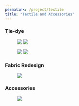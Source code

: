 ```yaml
---
permalink: /project/textile
title: "Textile and Accessories"
---
```

### Tie-dye 
<figure class="half">
  <a href="https://sibeixia.github.io/projects_data/textile/20.JPG"><img src="https://sibeixia.github.io/projects_data/textile/20.JPG"></a>
  <a href="https://sibeixia.github.io/projects_data/textile/21.png"><img src="https://sibeixia.github.io/projects_data/textile/21.png"></a>
</figure>
<figure class="half">
  <a href="https://sibeixia.github.io/projects_data/textile/10.JPG"><img src="https://sibeixia.github.io/projects_data/textile/10.JPG"></a>
  <a href="https://sibeixia.github.io/projects_data/textile/11.png"><img src="https://sibeixia.github.io/projects_data/textile/11.png"></a>
</figure>

### Fabric Redesign
<figure>
  <a href="https://sibeixia.github.io/projects_data/textile/01.png"><img src="https://sibeixia.github.io/projects_data/textile/01.png"></a>
</figure>  

### Accessories
<figure>
  <a href="https://sibeixia.github.io/projects_data/textile/00.png"><img src="https://sibeixia.github.io/projects_data/textile/00.png"></a>
</figure>